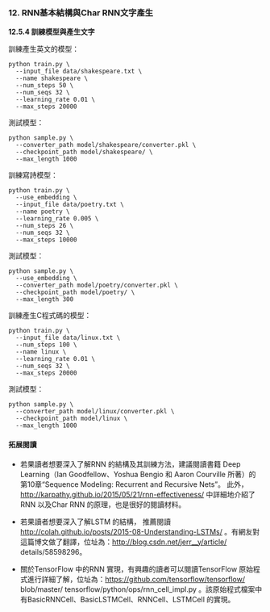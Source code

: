 ﻿### 12. RNN基本結構與Char RNN文字產生

**12.5.4 訓練模型與產生文字**

訓練產生英文的模型：
```
python train.py \
  --input_file data/shakespeare.txt \
  --name shakespeare \
  --num_steps 50 \
  --num_seqs 32 \
  --learning_rate 0.01 \
  --max_steps 20000
```

測試模型：
```
python sample.py \
  --converter_path model/shakespeare/converter.pkl \
  --checkpoint_path model/shakespeare/ \
  --max_length 1000
```

訓練寫詩模型：
```
python train.py \
  --use_embedding \
  --input_file data/poetry.txt \
  --name poetry \
  --learning_rate 0.005 \
  --num_steps 26 \
  --num_seqs 32 \
  --max_steps 10000
```


測試模型：
```
python sample.py \
  --use_embedding \
  --converter_path model/poetry/converter.pkl \
  --checkpoint_path model/poetry/ \
  --max_length 300
```

訓練產生C程式碼的模型：
```
python train.py \
  --input_file data/linux.txt \
  --num_steps 100 \
  --name linux \
  --learning_rate 0.01 \
  --num_seqs 32 \
  --max_steps 20000
```

測試模型：
```
python sample.py \
  --converter_path model/linux/converter.pkl \
  --checkpoint_path model/linux \
  --max_length 1000
```

#### 拓展閱讀

- 若果讀者想要深入了解RNN 的結構及其訓練方法，建議閱讀書籍 Deep Learning（Ian Goodfellow、Yoshua Bengio 和 Aaron Courville 所著）的第10章“Sequence Modeling: Recurrent and Recursive Nets”。 此外，http://karpathy.github.io/2015/05/21/rnn-effectiveness/ 中詳細地介紹了RNN 以及Char RNN 的原理，也是很好的閱讀材料。

- 若果讀者想要深入了解LSTM 的結構， 推薦閱讀 http://colah.github.io/posts/2015-08-Understanding-LSTMs/ 。有網友對這篇博文做了翻譯，位址為：http://blog.csdn.net/jerr__y/article/ details/58598296。

- 關於TensorFlow 中的RNN 實現，有興趣的讀者可以閱讀TensorFlow 原始程式進行詳細了解，位址為：https://github.com/tensorflow/tensorflow/ blob/master/ tensorflow/python/ops/rnn_cell_impl.py 。該原始程式檔案中有BasicRNNCell、BasicLSTMCell、RNNCell、LSTMCell 的實現。
